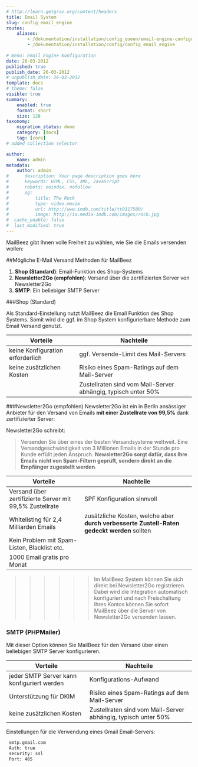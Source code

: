 ```yaml
---
# http://learn.getgrav.org/content/headers
title: Email System
slug: config_email_engine
routes:
    aliases:
        - /dokumentation/installation/config_queen/email-engine-configuration
        - /dokumentation/installation/config/config_email_engine
        
# menu: Email Engine Konfiguration
date: 26-03-2012
published: true
publish_date: 26-03-2012
# unpublish_date: 26-03-2012
template: docs
# theme: false
visible: true
summary:
    enabled: true
    format: short
    size: 128
taxonomy:
    migration_status: done
    category: [docs]
    tag: [core]
# added collection selector

author:
    name: admin
metadata:
    author: admin
#      description: Your page description goes here
#      keywords: HTML, CSS, XML, JavaScript
#      robots: noindex, nofollow
#      og:
#          title: The Rock
#          type: video.movie
#          url: http://www.imdb.com/title/tt0117500/
#          image: http://ia.media-imdb.com/images/rock.jpg
#  cache_enable: false
#  last_modified: true
---
```


MailBeez gibt Ihnen volle Freiheit zu wählen, wie Sie die Emails versenden wollen:

##Mögliche E-Mail Versand Methoden für MailBeez

1. **Shop (Standard)**: Email-Funktion des Shop-Systems
1. **Newsletter2Go (empfohlen)**: Versand über die zertifizierten Server von Newsletter2Go
1. **SMTP**: Ein beliebiger SMTP Server

###Shop (Standard)

Als Standard-Einstellung nutzt MailBeez die Email Funktion des Shop Systems. Somit wird die ggf. im Shop System konfigurierbare Methode zum Email Versand genutzt.
 
| Vorteile                               | Nachteile 
|----------------------------------------|----------------------------------------------
| keine Konfiguration erforderlich       | ggf. Versende-Limit des Mail-Servers     
| keine zusätzlichen Kosten              | Risiko eines Spam-Ratings auf dem Mail-Server         
|                                        | Zustellraten sind vom Mail-Server abhängig, typisch unter 50%         



###Newsletter2Go (empfohlen)
Newsletter2Go ist ein in Berlin ansässiger Anbieter für den Versand von Emails **mit einer Zustellrate von 99,5%** dank zertifizierter Server:

Newsletter2Go schreibt:

>Versenden Sie über eines der besten Versandsysteme weltweit. Eine Versandgeschwindigkeit von 3 Millionen Emails in der Stunde pro Kunde erfüllt jeden Anspruch. **Newsletter2Go sorgt dafür, dass Ihre Emails nicht von Spam-Filtern geprüft, sondern direkt an die Empfänger zugestellt werden**.

 
| Vorteile                                                   | Nachteile 
|------------------------------------------------------------|----------------------------------------------
| Versand über zertifizierte Server mit 99,5% Zustellrate    | SPF Konfiguration sinnvoll
| Whitelisting für 2,4 Milliarden Emails                     | zusätzliche Kosten, welche aber **durch verbesserte Zustell-Raten gedeckt werden** sollten     
| Kein Problem mit Spam-Listen, Blacklist etc.               |  |
| 1000 Email gratis pro Monat                                |  |


>>>>>> Im MailBeez System können Sie sich direkt bei Newsletter2Go registrieren. Dabei wird die Integration automatisch konfiguriert und nach Freischaltung Ihres Kontos können Sie sofort MailBeez über die Server von Newsletter2Go versenden lassen.


### SMTP (PHPMailer)

Mit dieser Option können Sie MailBeez für den Versand über einen beliebigen SMTP Server konfigurieren.

| Vorteile                                    | Nachteile 
|---------------------------------------------|----------------------------------------------
| jeder SMTP Server kann konfiguriert werden  | Konfigurations-Aufwand
| Unterstützung für DKIM                      | Risiko eines Spam-Ratings auf dem Mail-Server    
| keine zusätzlichen Kosten                   | Zustellraten sind vom Mail-Server abhängig, typisch unter 50%  |



Einstellungen für die Verwendung eines Gmail Email-Servers:
```bash
 smtp.gmail.com  
 Auth: true  
 security: ssl  
 Port: 465
```




